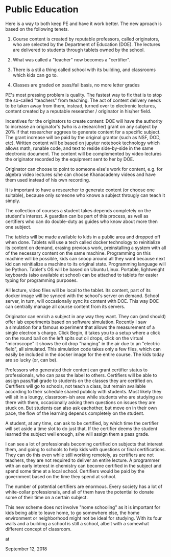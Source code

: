 # Public Education

Here is a way to both keep PE and have it work better. The new aproach is based on the following tenets.

1) Course content is created by reputable professors, called originators, who are selected by the Department of Education (DOE). The lectures are delivered to students through tablets owned by the school.

2) What was called a "teacher" now becomes a "certifier".

3) There is a stil a thing called school with its building, and classrooms which kids can go to.

4) Classes are graded on pass/fail basis, no more letter grades

PE's most pressing problem is quality. The fastest way to fix that is to stop the so-called "teachers" from teaching. The act of content delivery needs to be taken away from them, instead, turned over to electronic lectures, content created by a reputable researcher / originator in his/her field.

Incentives for the originators to create content: DOE will have the authority to increase an originator's (who is a researcher) grant on any subject by 20% if that researcher aggrees to generate content for a specific subject. The grant increase will be paid by the original grantor (such as NSF, DOD, etc). Written content will be based on jupyter notebook technology which allows math, runable code, and text to reside side-by-side in the same electronic document. The content will be complemented by video lectures the originator recorded by the equipment sent to her by DOE.

Originator can choose to point to someone else's work for content, e.g. for algebra video lectures s/he can choose Khanacademy videos and have them used instead of his own recording.

It is important to have a researcher to generate content (or choose one suitable), because only someone who knows a subject througly can teach it simply.

The collection of courses a student takes depends completely on the student's interest. A guardian can be part of this process, as well as certifiers who can do double-duty as guides who know about more then one subject.

The tablets will be made available to kids in a public area and dropped off when done. Tablets will use a tech called docker technology to reinitialize its content on demand, erasing previous work, preinstalling a system with all of the necessary content on the same machine. Programming on this machine will be possible, kids can snoop around all they want because next kid can reinitialize a machine to its original state. Programming language will be Python. Tablet's OS will be based on Ubuntu Linux. Portable, lightweight keyboards (also available at school) can be attached to tablets for easier typing for programming purposes.

All lecture, video files will be local to the tablet. Its content, part of its docker image will be synced with the school's server on demand. School server, in turn, will occasionally sync its content with DOE. This way DOE can centrally manage all course content from its servers.

Originator can enrich a subject in any way they want. They can (and should) offer lab experiments based on software simulation. Recently I saw a simulation for a famous experiment that allows the measurement of a single electron's charge. Click Begin, it takes you to a setup where a click on the round ball on the left spits out oil drops, click on the virtual "microscope" it shows the oil drop "hanging" in the air due to an "electric field", all simulated. This simulation code takes only a few files, which can easily be included in the docker image for the entire course. The kids today are so lucky (or, can be).

Professors who generated their content can grant certifier status to professionals, who can pass the label to others. Certifiers will be able to assign pass/fail grade to students on the classes they are certified on. Certifiers will go to schools, not teach a class, but remain available according to their schedule shared publicly with students. Most likely they will sit in a loungy, classroom-ish area while students who are studying are there with them, occasionally asking them questions on issues they are stuck on. But students can also ask eachother, but move on in their own pace, the flow of the learning depends completely on the student.

A student, at any time, can ask to be certified, by which time the certifier will set aside a time slot to do just that. If the certifier deems the student learned the subject well enough, s/he will assign them a pass grade.

I can see a lot of professionals becoming certified on subjects that interest them, and going to schools to help kids with questions or final certifications. They can do this even while still working remotely, as certifiers are not teachers, they are not required to deliver an entire lecture. A programmer with an early interest in chemistry can become certified in the subject and spend some time at a local school. Certifiers would be paid by the government based on the time they spend at school.

The number of potential certifiers are enormous. Every society has a lot of white-collar professionals, and all of them have the potential to donate some of their time on a certain subject.

This new scheme does not involve "home schooling" as it is important for kids being able to leave home, to go somewhere else, the home environment or neighborhood might not be ideal for studying. With its four walls and a building a school is still a school, albeit with a somewhat different concept of classroom.








at

September 12, 2018















